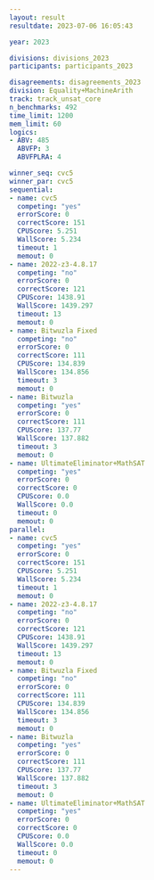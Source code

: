 ```yaml
---
layout: result
resultdate: 2023-07-06 16:05:43

year: 2023

divisions: divisions_2023
participants: participants_2023

disagreements: disagreements_2023
division: Equality+MachineArith
track: track_unsat_core
n_benchmarks: 492
time_limit: 1200
mem_limit: 60
logics:
- ABV: 485
  ABVFP: 3
  ABVFPLRA: 4

winner_seq: cvc5
winner_par: cvc5
sequential:
- name: cvc5
  competing: "yes"
  errorScore: 0
  correctScore: 151
  CPUScore: 5.251
  WallScore: 5.234
  timeout: 1
  memout: 0
- name: 2022-z3-4.8.17
  competing: "no"
  errorScore: 0
  correctScore: 121
  CPUScore: 1438.91
  WallScore: 1439.297
  timeout: 13
  memout: 0
- name: Bitwuzla Fixed
  competing: "no"
  errorScore: 0
  correctScore: 111
  CPUScore: 134.839
  WallScore: 134.856
  timeout: 3
  memout: 0
- name: Bitwuzla
  competing: "yes"
  errorScore: 0
  correctScore: 111
  CPUScore: 137.77
  WallScore: 137.882
  timeout: 3
  memout: 0
- name: UltimateEliminator+MathSAT
  competing: "yes"
  errorScore: 0
  correctScore: 0
  CPUScore: 0.0
  WallScore: 0.0
  timeout: 0
  memout: 0
parallel:
- name: cvc5
  competing: "yes"
  errorScore: 0
  correctScore: 151
  CPUScore: 5.251
  WallScore: 5.234
  timeout: 1
  memout: 0
- name: 2022-z3-4.8.17
  competing: "no"
  errorScore: 0
  correctScore: 121
  CPUScore: 1438.91
  WallScore: 1439.297
  timeout: 13
  memout: 0
- name: Bitwuzla Fixed
  competing: "no"
  errorScore: 0
  correctScore: 111
  CPUScore: 134.839
  WallScore: 134.856
  timeout: 3
  memout: 0
- name: Bitwuzla
  competing: "yes"
  errorScore: 0
  correctScore: 111
  CPUScore: 137.77
  WallScore: 137.882
  timeout: 3
  memout: 0
- name: UltimateEliminator+MathSAT
  competing: "yes"
  errorScore: 0
  correctScore: 0
  CPUScore: 0.0
  WallScore: 0.0
  timeout: 0
  memout: 0
---
```

